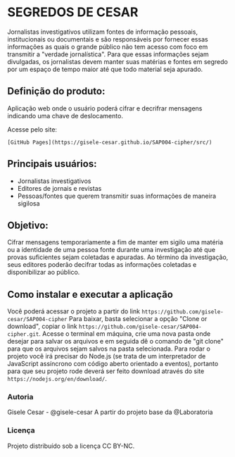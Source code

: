 # SEGREDOS DE CESAR

Jornalistas investigativos utilizam fontes de informação pessoais, institucionais ou documentais e são responsáveis por fornecer essas informações as quais o grande público não tem acesso com foco em transmitir a "verdade jornalística". 
Para que essas informações sejam divulgadas, os jornalistas devem manter suas matérias e fontes em segredo por um espaço de tempo maior até que todo material seja apurado.

## Definição do produto:

Aplicação web onde o usuário poderá cifrar e decrifrar mensagens indicando uma chave de deslocamento.

Acesse pelo site:

`[GitHub Pages](https://gisele-cesar.github.io/SAP004-cipher/src/)`

## Principais usuários:

* Jornalistas investigativos
* Editores de jornais e revistas
* Pessoas/fontes que querem transmitir suas informações de maneira sigilosa

## Objetivo:

Cifrar mensagens temporariamente a fim de manter em sigilo uma matéria ou a identidade de uma pessoa fonte durante uma investigação até que provas suficientes sejam coletadas e apuradas.
Ao término da investigação, seus editores poderão decifrar todas as informações coletadas e disponibilizar ao público.

## Como instalar e executar a aplicação

Você poderá acessar o projeto a partir do link `https://github.com/gisele-cesar/SAP004-cipher`
Para baixar, basta selecionar a opção "Clone or download", copiar o link `https://github.com/gisele-cesar/SAP004-cipher.git`. Acesse o terminal em máquina, crie uma nova pasta onde desejar para salvar os arquivos e em seguida dê o comando de "git clone" para que os arquivos sejam salvos na pasta selecionada.
Para rodar o projeto você irá precisar do Node.js (se trata de um interpretador de JavaScript assíncrono com código aberto orientado a eventos), portanto para que seu projeto rode deverá ser feito download através do site `https://nodejs.org/en/download/`.

### Autoria

Gisele Cesar - @gisele-cesar
A partir do projeto base da @Laboratoria

### Licença

Projeto distribuído sob a licença CC BY-NC.